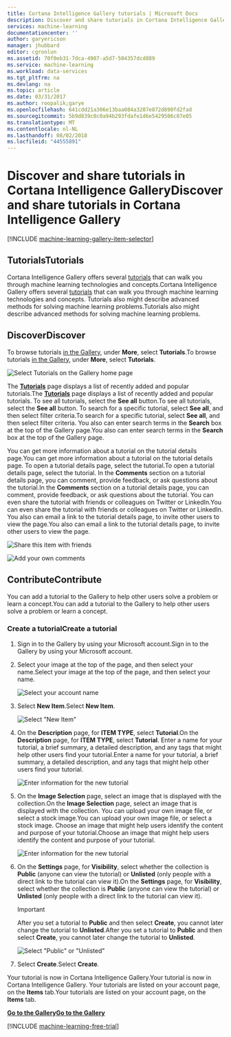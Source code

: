 ```yaml
---
title: Cortana Intelligence Gallery tutorials | Microsoft Docs
description: Discover and share tutorials in Cortana Intelligence Gallery.
services: machine-learning
documentationcenter: ''
author: garyericson
manager: jhubbard
editor: cgronlun
ms.assetid: 70f0eb31-7dca-4907-a5d7-504357dcd889
ms.service: machine-learning
ms.workload: data-services
ms.tgt_pltfrm: na
ms.devlang: na
ms.topic: article
ms.date: 03/31/2017
ms.author: roopalik;garye
ms.openlocfilehash: 641cdd21a306e13baa084a3207e872d890fd2fad
ms.sourcegitcommit: 5b9d839c0c0a94b293fdafe1d6e5429506c07e05
ms.translationtype: MT
ms.contentlocale: nl-NL
ms.lasthandoff: 08/02/2018
ms.locfileid: "44555891"
---
```

# <a name="discover-and-share-tutorials-in-cortana-intelligence-gallery"></a><span data-ttu-id="381ad-103">Discover and share tutorials in Cortana Intelligence Gallery</span><span class="sxs-lookup"><span data-stu-id="381ad-103">Discover and share tutorials in Cortana Intelligence Gallery</span></span>
[!INCLUDE [machine-learning-gallery-item-selector](../../includes/machine-learning-gallery-item-selector.md)]

## <a name="tutorials"></a><span data-ttu-id="381ad-104">Tutorials</span><span class="sxs-lookup"><span data-stu-id="381ad-104">Tutorials</span></span>
<span data-ttu-id="381ad-105">Cortana Intelligence Gallery offers several [tutorials](https://gallery.cortanaintelligence.com/tutorials) that can walk you through machine learning technologies and concepts.</span><span class="sxs-lookup"><span data-stu-id="381ad-105">Cortana Intelligence Gallery offers several [tutorials](https://gallery.cortanaintelligence.com/tutorials) that can walk you through machine learning technologies and concepts.</span></span> <span data-ttu-id="381ad-106">Tutorials also might describe advanced methods for solving machine learning problems.</span><span class="sxs-lookup"><span data-stu-id="381ad-106">Tutorials also might describe advanced methods for solving machine learning problems.</span></span>

## <a name="discover"></a><span data-ttu-id="381ad-107">Discover</span><span class="sxs-lookup"><span data-stu-id="381ad-107">Discover</span></span>
<span data-ttu-id="381ad-108">To browse tutorials [in the Gallery](http://gallery.cortanaintelligence.com), under **More**, select **Tutorials**.</span><span class="sxs-lookup"><span data-stu-id="381ad-108">To browse tutorials [in the Gallery](http://gallery.cortanaintelligence.com), under **More**, select **Tutorials**.</span></span>

![Select Tutorials on the Gallery home page](https://docstestmedia1.blob.core.windows.net/azure-media/articles/machine-learning/media/machine-learning-gallery-tutorials/select-tutorials-in-gallery.png)

<span data-ttu-id="381ad-110">The **[Tutorials](https://gallery.cortanaintelligence.com/tutorials)** page displays a list of recently added and popular tutorials.</span><span class="sxs-lookup"><span data-stu-id="381ad-110">The **[Tutorials](https://gallery.cortanaintelligence.com/tutorials)** page displays a list of recently added and popular tutorials.</span></span> <span data-ttu-id="381ad-111">To see all tutorials, select the **See all** button.</span><span class="sxs-lookup"><span data-stu-id="381ad-111">To see all tutorials, select the **See all** button.</span></span> <span data-ttu-id="381ad-112">To search for a specific tutorial, select **See all**, and then select filter criteria.</span><span class="sxs-lookup"><span data-stu-id="381ad-112">To search for a specific tutorial, select **See all**, and then select filter criteria.</span></span> <span data-ttu-id="381ad-113">You also can enter search terms in the **Search** box at the top of the Gallery page.</span><span class="sxs-lookup"><span data-stu-id="381ad-113">You also can enter search terms in the **Search** box at the top of the Gallery page.</span></span>

<span data-ttu-id="381ad-114">You can get more information about a tutorial on the tutorial details page.</span><span class="sxs-lookup"><span data-stu-id="381ad-114">You can get more information about a tutorial on the tutorial details page.</span></span> <span data-ttu-id="381ad-115">To open a tutorial details page, select the tutorial.</span><span class="sxs-lookup"><span data-stu-id="381ad-115">To open a tutorial details page, select the tutorial.</span></span> <span data-ttu-id="381ad-116">In the **Comments** section on a tutorial details page, you can comment, provide feedback, or ask questions about the tutorial.</span><span class="sxs-lookup"><span data-stu-id="381ad-116">In the **Comments** section on a tutorial details page, you can comment, provide feedback, or ask questions about the tutorial.</span></span> <span data-ttu-id="381ad-117">You can even share the tutorial with friends or colleagues on Twitter or LinkedIn.</span><span class="sxs-lookup"><span data-stu-id="381ad-117">You can even share the tutorial with friends or colleagues on Twitter or LinkedIn.</span></span> <span data-ttu-id="381ad-118">You also can email a link to the tutorial details page, to invite other users to view the page.</span><span class="sxs-lookup"><span data-stu-id="381ad-118">You also can email a link to the tutorial details page, to invite other users to view the page.</span></span>

![Share this item with friends](https://docstestmedia1.blob.core.windows.net/azure-media/articles/machine-learning/media/machine-learning-gallery-how-to-use-contribute-publish/share-links.png)

![Add your own comments](https://docstestmedia1.blob.core.windows.net/azure-media/articles/machine-learning/media/machine-learning-gallery-how-to-use-contribute-publish/comments.png)

## <a name="contribute"></a><span data-ttu-id="381ad-121">Contribute</span><span class="sxs-lookup"><span data-stu-id="381ad-121">Contribute</span></span>
<span data-ttu-id="381ad-122">You can add a tutorial to the Gallery to help other users solve a problem or learn a concept.</span><span class="sxs-lookup"><span data-stu-id="381ad-122">You can add a tutorial to the Gallery to help other users solve a problem or learn a concept.</span></span>

### <a name="create-a-tutorial"></a><span data-ttu-id="381ad-123">Create a tutorial</span><span class="sxs-lookup"><span data-stu-id="381ad-123">Create a tutorial</span></span>

1. <span data-ttu-id="381ad-124">Sign in to the Gallery by using your Microsoft account.</span><span class="sxs-lookup"><span data-stu-id="381ad-124">Sign in to the Gallery by using your Microsoft account.</span></span>

2. <span data-ttu-id="381ad-125">Select your image at the top of the page, and then select your name.</span><span class="sxs-lookup"><span data-stu-id="381ad-125">Select your image at the top of the page, and then select your name.</span></span>
  
    ![Select your account name](https://docstestmedia1.blob.core.windows.net/azure-media/articles/machine-learning/media/machine-learning-gallery-tutorials/click-account-name.png)

3. <span data-ttu-id="381ad-127">Select **New Item**.</span><span class="sxs-lookup"><span data-stu-id="381ad-127">Select **New Item**.</span></span>
  
    ![Select "New Item"](https://docstestmedia1.blob.core.windows.net/azure-media/articles/machine-learning/media/machine-learning-gallery-collections/click-new-item.png)

4. <span data-ttu-id="381ad-129">On the **Description** page, for **ITEM TYPE**, select **Tutorial**.</span><span class="sxs-lookup"><span data-stu-id="381ad-129">On the **Description** page, for **ITEM TYPE**, select **Tutorial**.</span></span> <span data-ttu-id="381ad-130">Enter a name for your tutorial, a brief summary, a detailed description, and any tags that might help other users find your tutorial.</span><span class="sxs-lookup"><span data-stu-id="381ad-130">Enter a name for your tutorial, a brief summary, a detailed description, and any tags that might help other users find your tutorial.</span></span>
  
    ![Enter information for the new tutorial](https://docstestmedia1.blob.core.windows.net/azure-media/articles/machine-learning/media/machine-learning-gallery-tutorials/create-tutorial-page-1.png)
5. <span data-ttu-id="381ad-132">On the **Image Selection** page, select an image that is displayed with the collection.</span><span class="sxs-lookup"><span data-stu-id="381ad-132">On the **Image Selection** page, select an image that is displayed with the collection.</span></span> <span data-ttu-id="381ad-133">You can upload your own image file, or select a stock image.</span><span class="sxs-lookup"><span data-stu-id="381ad-133">You can upload your own image file, or select a stock image.</span></span> <span data-ttu-id="381ad-134">Choose an image that might help users identify the content and purpose of your tutorial.</span><span class="sxs-lookup"><span data-stu-id="381ad-134">Choose an image that might help users identify the content and purpose of your tutorial.</span></span>
  
    ![Enter information for the new tutorial](https://docstestmedia1.blob.core.windows.net/azure-media/articles/machine-learning/media/machine-learning-gallery-tutorials/create-tutorial-page-2.png)

6. <span data-ttu-id="381ad-136">On the **Settings** page, for **Visibility**, select whether the collection is **Public** (anyone can view the tutorial) or **Unlisted** (only people with a direct link to the tutorial can view it).</span><span class="sxs-lookup"><span data-stu-id="381ad-136">On the **Settings** page, for **Visibility**, select whether the collection is **Public** (anyone can view the tutorial) or **Unlisted** (only people with a direct link to the tutorial can view it).</span></span>
  
    > [!IMPORTANT]
    > <span data-ttu-id="381ad-137">After you set a tutorial to **Public** and then select **Create**, you cannot later change the tutorial to **Unlisted**.</span><span class="sxs-lookup"><span data-stu-id="381ad-137">After you set a tutorial to **Public** and then select **Create**, you cannot later change the tutorial to **Unlisted**.</span></span>
    > 
    > 
  
    ![Select "Public" or "Unlisted"](https://docstestmedia1.blob.core.windows.net/azure-media/articles/machine-learning/media/machine-learning-gallery-tutorials/create-tutorial-page-3.png)

7. <span data-ttu-id="381ad-139">Select **Create**.</span><span class="sxs-lookup"><span data-stu-id="381ad-139">Select **Create**.</span></span>

<span data-ttu-id="381ad-140">Your tutorial is now in Cortana Intelligence Gallery.</span><span class="sxs-lookup"><span data-stu-id="381ad-140">Your tutorial is now in Cortana Intelligence Gallery.</span></span> <span data-ttu-id="381ad-141">Your tutorials are listed on your account page, on the **Items** tab.</span><span class="sxs-lookup"><span data-stu-id="381ad-141">Your tutorials are listed on your account page, on the **Items** tab.</span></span>

<span data-ttu-id="381ad-142">**[Go to the Gallery](http://gallery.cortanaintelligence.com)**</span><span class="sxs-lookup"><span data-stu-id="381ad-142">**[Go to the Gallery](http://gallery.cortanaintelligence.com)**</span></span>

[!INCLUDE [machine-learning-free-trial](../../includes/machine-learning-free-trial.md)]









